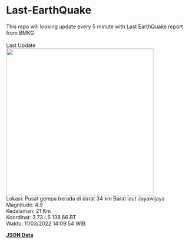 # Last-EarthQuake
This repo will looking update every 5 minute with Last EarthQuake report from BMKG
<br>
<br>
Last Update
<br>
<img src="https://ews.bmkg.go.id/TEWS/data/20220311140954.mmi.jpg" width="400"/>
<br>
Lokasi: Pusat gempa berada di darat 34 km Barat laut Jayawijaya <br>
Magnitude: 4.9 <br>
Kedalaman: 21 Km <br>
Koordinat: 3.73 LS 138.66 BT <br>
Waktu: 11/03/2022 14:09:54 WIB <br>

<a href="./data/data.json">**JSON Data**</a>
